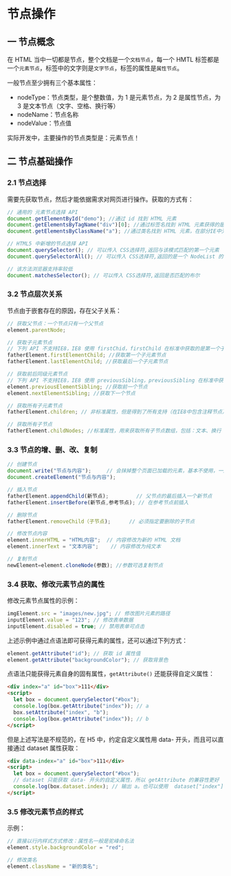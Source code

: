 # 节点操作

## 一 节点概念

在 HTML 当中一切都是节点，整个文档是一个`文档节点`，每一个 HMTL 标签都是一个`元素节点`，标签中的文字则是`文字节点`，标签的属性是`属性节点`。

一般节点至少拥有三个基本属性：

- nodeType：节点类型，是个整数值，为 1 是元素节点，为 2 是属性节点，为 3 是文本节点（文字、空格、换行等）
- nodeName：节点名称
- nodeValue：节点值

实际开发中，主要操作的节点类型是：元素节点！

## 二 节点基础操作

### 2.1 节点选择

需要先获取节点，然后才能依据需求对网页进行操作。获取的方式有：

```js
// 通用的 元素节点选择 API
document.getElementById("demo"); //通过 id 找到 HTML 元素
document.getElementsByTagName("div")[0]; //通过标签名找到 HTML 元素获得的是标签伪数组
document.getElementsByClassName("a"); //通过类名找到 HTML 元素，在部分IE中无效

// HTML5 中新增的节点选择 API
document.querySelector(); // 可以传入 CSS选择符,返回与该模式匹配的第一个元素
document.querySelectorAll(); // 可以传入 CSS选择符,返回的是一个 NodeList 的实例

// 该方法浏览器支持率较低
document.matchesSelector(); // 可以传入 CSS选择符,返回是否匹配的布尔
```

### 3.2 节点层次关系

节点由于嵌套存在的原因，存在父子关系：

```js
// 获取父节点：一个节点只有一个父节点
element.parentNode;

// 获取子元素节点
// 下列 API 不支持IE8，IE8 使用 firstChid，firstChild 在标准中获取的是第一个子节点，同理lastChid
fatherElement.firstElementChild; //获取第一个子元素节点
fatherElement.lastElementChild; //获取最后一个子元素节点

// 获取前后同级元素节点
// 下列 API 不支持IE8，IE8 使用 previousSibling，previousSibling 在标准中获取的是前一个节点，同理 nextSibling
element.previousElementSibling; //获取前一个节点
element.nextElementSibling; //获取下一个节点

// 获取所有子元素节点
fatherElement.children; // 非标准属性，但是得到了所有支持（在IE8中包含注释节点）

// 获取所有子节点
fatherElement.childNodes; //标准属性，用来获取所有子节点数组，包括：文本、换行
```

### 3.3 节点的增、删、改、复制

```js
// 创建节点
document.write("节点与内容");     // 会抹掉整个页面已加载的元素，基本不使用，一般使用 innerHTML() 方法，这样不会造成整个额页面的重绘
document.createElement("节点与内容");

// 插入节点
fatherElement.appendChild(新节点);         // 父节点的最后插入一个新节点
fatherElement.insertBefore(新节点,参考节点); // 在参考节点前插入

// 删除节点
fatherElement.removeChild（子节点);      // 必须指定要删除的子节点

// 修改节点内容
element.innerHTML = "HTML内容";  // 内容修改为新的 HTML 文档
element.innerText = "文本内容";    // 内容修改为纯文本

// 复制节点
newElement=element.cloneNode(参数); //参数可选复制节点
```

### 3.4 获取、修改元素节点的属性

修改元素节点属性的示例：

```js
imgElement.src = "images/new.jpg"; // 修改图片元素的路径
inputElement.value = "123"; // 修改表单数据
inputElement.disabled = true; // 禁用表单可点击
```

上述示例中通过点语法即可获得元素的属性，还可以通过下列方式：

```js
element.getAttribute("id"); // 获取 id 属性值
element.getAttribute("backgroundColor"); // 获取背景色
```

点语法只能获得元素自身的固有属性，`getAttribute()` 还能获得自定义属性：

```html
<div index="a" id="box">111</div>
<script>
  let box = document.querySelector("#box");
  console.log(box.getAttribute("index")); // a
  box.setAttribute("index", "b");
  console.log(box.getAttribute("index")); // b
</script>
```

但是上述写法是不规范的，在 H5 中，约定自定义属性用 data- 开头，而且可以直接通过 dataset 属性获取：

```html
<div data-index="a" id="box">111</div>
<script>
  let box = document.querySelector("#box");
  // dataset 只能获取 data- 开头的自定义属性，所以 getAttribute 的兼容性更好
  console.log(box.dataset.index); // 输出 a。也可以使用  dataset["index"]
</script>
```

### 3.5 修改元素节点的样式

示例：

```js
// 直接以行内样式方式修改：属性名一般是驼峰命名法
element.style.backgroundColor = "red";

// 修改类名
element.className = "新的类名";
```
